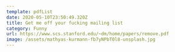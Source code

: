 ```yaml
---
template: pdfList
date: 2020-05-10T23:50:49.320Z
title: Get me off your fucking mailing list
category: Funny
url: https://www.scs.stanford.edu/~dm/home/papers/remove.pdf
image: /assets/mathyas-kurmann-fb7yNPbT0l8-unsplash.jpg
---
```

